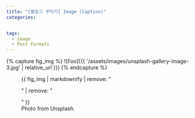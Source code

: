 ```yaml
---
title: "[블로그 꾸미기] Image (Caption)"
categories: 


tags:
  - image
  - Post Formats
---
```


{% capture fig_img %}
![Foo]({{ '/assets/images/unsplash-gallery-image-3.jpg' | relative_url }})
{% endcapture %}

<figure>
  {{ fig_img | markdownify | remove: "<p>" | remove: "</p>" }}
  <figcaption>Photo from Unsplash.</figcaption>
</figure>
